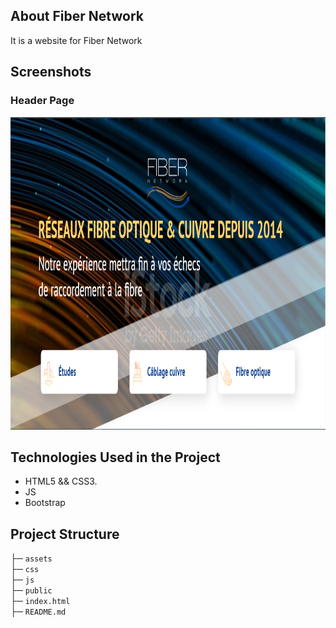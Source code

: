 ## About Fiber Network
It is a website for Fiber Network

## Screenshots
### Header Page 
<img src="https://github.com/MedjadjiAbdelkadir/Fiber-Network/blob/main/public/Screenshots/Screenshot_Header.png" width="100%" height="500">

## Technologies Used in the Project 

- HTML5 && CSS3.
- JS
- Bootstrap

## Project Structure 
├─ `assets` \
├─ `css` \
├─ `js` \
├─ `public` \
├─ `index.html` \
├─ `README.md`

